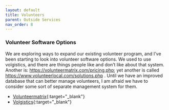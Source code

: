 ```yaml
---
layout: default
title: Volunteers
parent: Outside Services
nav_order: 8
---
```


### Volunteer Software Options

We are exploring ways to expand our existing volunteer program, and I’ve been starting to look into volunteer software options.  We used to use volgistics, and there are things people like and don’t like about that system.  Another is: https://volunteermatrix.com/pricing.php; yet another is called https://www.volunteerlocal.com/solutions.php .  Until we have an improved database that can better manage volunteers, I am afraid we have to consider some sort of separate management system for them. 

- [Volunteermatrix](https://volunteermatrix.com){:target="_blank"}
- [Volgistics](https://www.volgistics.com/){:target="_blank"}